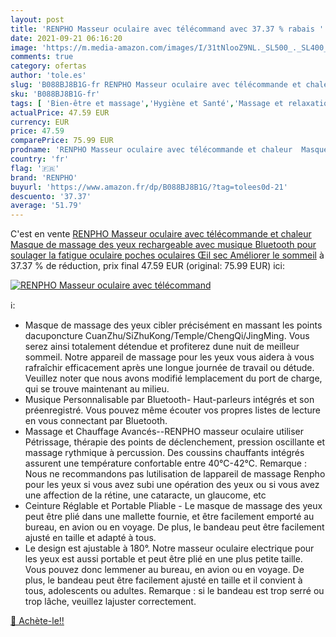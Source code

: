 ```yaml
---
layout: post
title: 'RENPHO Masseur oculaire avec télécommand avec 37.37 % rabais '
date: 2021-09-21 06:16:20
image: 'https://m.media-amazon.com/images/I/31tNlooZ9NL._SL500_._SL400_.jpg'
comments: true
category: ofertas
author: 'tole.es'
slug: 'B088BJ8B1G-fr RENPHO Masseur oculaire avec télécommande et chaleur...'
sku: 'B088BJ8B1G-fr'
tags: [ 'Bien-être et massage','Hygiène et Santé','Massage et relaxation','Masseurs électriques','renpho', ]
actualPrice: 47.59 EUR
currency: EUR
price: 47.59
comparePrice: 75.99 EUR
prodname: 'RENPHO Masseur oculaire avec télécommande et chaleur  Masque de massage des yeux rechargeable avec musique Bluetooth pour soulager la fatigue oculaire  poches oculaires Œil sec Améliorer le sommeil'
country: 'fr'
flag: '🇫🇷'
brand: 'RENPHO'
buyurl: 'https://www.amazon.fr/dp/B088BJ8B1G/?tag=tolees0d-21'
descuento: '37.37'
average: '51.79'
---
```


C'est en vente [RENPHO Masseur oculaire avec télécommande et chaleur  Masque de massage des yeux rechargeable avec musique Bluetooth pour soulager la fatigue oculaire  poches oculaires Œil sec Améliorer le sommeil](https://www.amazon.fr/dp/B088BJ8B1G/?tag=tolees0d-21)  à  37.37 % de réduction, prix final  47.59 EUR (original: 75.99 EUR) ici:

[![RENPHO Masseur oculaire avec télécommand](https://m.media-amazon.com/images/I/31tNlooZ9NL._SL500_._SL400_.jpg)](https://www.amazon.fr/dp/B088BJ8B1G/?tag=tolees0d-21)

ℹ️:

- Masque de massage des yeux cibler précisément en massant les points dacuponcture CuanZhu/SiZhuKong/Temple/ChengQi/JingMing. Vous serez ainsi totalement détendue et profiterez dune nuit de meilleur sommeil. Notre appareil de massage pour les yeux vous aidera à vous rafraîchir efficacement après une longue journée de travail ou détude. Veuillez noter que nous avons modifié lemplacement du port de charge, qui se trouve maintenant au milieu.
- Musique Personnalisable par Bluetooth- Haut-parleurs intégrés et son préenregistré. Vous pouvez même écouter vos propres listes de lecture en vous connectant par Bluetooth.
- Massage et Chauffage Avancés--RENPHO masseur oculaire utiliser Pétrissage, thérapie des points de déclenchement, pression oscillante et massage rythmique à percussion. Des coussins chauffants intégrés assurent une température confortable entre 40℃-42℃. Remarque : Nous ne recommandons pas lutilisation de lappareil de massage Renpho pour les yeux si vous avez subi une opération des yeux ou si vous avez une affection de la rétine, une cataracte, un glaucome, etc
- Ceinture Réglable et Portable Pliable - Le masque de massage des yeux peut être plié dans une mallette fournie, et être facilement emporté au bureau, en avion ou en voyage. De plus, le bandeau peut être facilement ajusté en taille et adapté à tous.
- Le design est ajustable à 180°. Notre masseur oculaire electrique pour les yeux est aussi portable et peut être plié en une plus petite taille. Vous pouvez donc lemmener au bureau, en avion ou en voyage. De plus, le bandeau peut être facilement ajusté en taille et il convient à tous, adolescents ou adultes. Remarque : si le bandeau est trop serré ou trop lâche, veuillez lajuster correctement.

[🛒 Achète-le!!](https://www.amazon.fr/dp/B088BJ8B1G/?tag=tolees0d-21)

